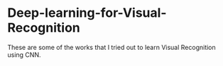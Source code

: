 # Deep-learning-for-Visual-Recognition
These are some of the works that I tried out to learn Visual Recognition using CNN.
